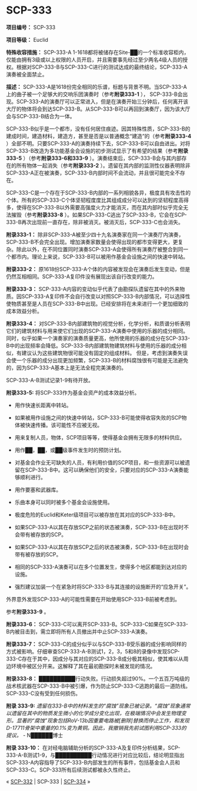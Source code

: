 # SCP-333
                        


**项目编号：** SCP-333

**项目等级：** Euclid

**特殊收容措施：** SCP-333-A 1-1618都将被储存在Site-██的一个标准收容柜内，仅能由拥有3级或以上权限的人员开启，并且需要事先经过至少两名4级人员的授权。根据对SCP-333-B与SCP-333-C进行的测试达成的最终结论，SCP-333-A演奏被全面禁止。

**描述：** SCP-333-A是1618份完全相同的乐谱，标题与背景不明。当SCP-333-A上的曲子被一个足够大的交响乐团演奏时（参考**附录333-1** ）， SCP-333-B会出现。SCP-333-A的演奏厅可以正常进入，但是在演奏开始三分钟后，任何离开该大厅的物体将会到达SCP-333-B。从SCP-333-B可以再回到演奏厅，因为该大厅会与SCP-333-B结合为一体。

SCP-333-B似乎是一个都市，没有任何居住痕迹。因其特殊性质，SCP-333-B的建成时间，建造材料，建造方，甚至是否是以普通概念“建造”的（参考**附录333-4** ）全部不明。只要SCP-333-A的演奏持续下去，SCP-333-B可以自由进出。对将SCP-333-B改造为多功能基金会设施的初步测试显示了有希望的结果（参考**附录333-5** ）（参考**附录333-6和333-9** ）。演奏结束后，SCP-333-B会与其内部存在的所有物体一起消失（参考**附录333-2** ）。遗留在其内部的监测性仪器表明除非SCP-333-A正在被演奏，SCP-333-B内部时间不会流动，并且很可能完全不存在。

SCP-333-C是一个存在于SCP-333-B内部的一系列相貌各异，极度具有攻击性的个体。所有的SCP-333-C个体坚韧程度度比其组成成分可以达到的坚韧程度高得多，使得在SCP-333-B以外需要高强度火力才能消灭，而在其内部时似乎完全无法摧毁（参考**附录333-8** ）。如果SCP-333-C逃出了SCP-333-B，它会在SCP-333-B再次出现前一直存在，除非被消灭。被消灭后，SCP-333-C也会消失。

**附录333-1：** 除非SCP-333-A被至少四十九名演奏家在同一个演奏厅内演奏，SCP-333-B不会完全出现。增加演奏家数量会使得出现的都市变得更大，更复杂。除此以外，在不同位置同时演奏SCP-333-A会使得所有演奏厅被整合到同一个都市内。理论上来说，SCP-333-B可以被用作基金会设施之间的快速中转站。

**附录333-2：** 原1618份SCP-333-A个体的内容被发现会在演奏后发生变动，但是仍然互相相同。SCP-333-A复印件没有展现出该自行改变的能力。

**附录333-3：** SCP-333-A内容的变动似乎代表了由勘探队遗留在其中的外来物质。因SCP-333-A复印件不会自行改变以对照SCP-333-B内部情况，可以选择性使物质甚至是人员在SCP-333-B中出现。已经安排将在未来进行一个更加细致的成本效益分析。

**附录333-4：** 对SCP-333-B内部建筑物的视觉分析，化学分析，和质谱分析表明它们的建筑材料与用来使它们出现的SCP-333-A演奏中使用的乐器的成分相同。同时，似乎如果一个演奏家的演奏质量更高，他所使用的乐器的成分在SCP-333-B中的出现频率会降低。SCP-333-B内部建筑物建筑材料与使用的乐器的成分相似，有建议认为这些建筑物很可能没有固定的组成材料。 但是，考虑到演奏失误会使一个乐器的成分出现更加频繁，SCP-333-B的材料腐蚀很有可能是无法避免的，因为SCP-333-A基本上是无法全程完美演奏的。

SCP-333-A-B测试记录1-9有待开放。

**附录333-5:**  将SCP-333作为基金会资产的成本效益分析。

- 用作快速长距离中转站。
- 如果被用作设施之间的快速中转站，SCP-333-B可能使得收容失败的SCP物体被快速传播。该可能性不应被无视。


- 用来复制人员，物体，SCP项目等等，使得基金会拥有无限多的材料供应。
- 用作██，██，或██级事件发生时的预防计划。
- 对基金会作业无可缺失的人员，有利用价值的SCP项目，和一些资源可以被遗留在SCP-333-B中。这可以确保他们的安全，只要对应的SCP-333-A演奏能够顺利进行。


- 用作要塞和武器库。
- 乐曲本身可以同时被多个基金会设施使用。
- 极度危险的Euclid和Keter级项目可以被存放在其对应的SCP-333-B中。
- 如果SCP-333-A以其在存放SCP之前的状态被演奏，SCP-333-B在出现时不会带有被存放的SCP。
- 如果SCP-333-A以其在存放SCP之后的状态被演奏，SCP-333-B在出现时会带有被存放的SCP。




- 相同的SCP-333-A演奏可以在多个位置发生，使得多个地区都能到达对应的设施。
- 强烈建议加装一个在紧急时将SCP-333-B与其连接的设施断开的“应急开关”。



外界意外发现SCP-333-A的可能性需要在开始使用SCP-333-B前被考虑到。

参考**附录333-9** 。

**附录333-6：** SCP-333-C可以离开SCP-333-B。SCP-333-C如果在SCP-333-B内被目击到，需立即将所有人员撤出并中止SCP-333-A演奏。

**附录333-7：** SCP-333-C的成分似乎以与SCP-333-B受乐器的成分影响同样的方式被影响。仔细审查SCP-333-A-B测试1，2，3，5和8的录像中发现SCP-333-C存在于其中，因成分与其对应的SCP-333-B成分极其相似，使其难以从周边环境中被区分开来。这解释了其在最初勘探时未被发现的情况。

**附录333-8：** ██████████行动失败。行动损失超过90%。一个五百万吨级的战术核武器在SCP-333-B中被引爆，作为防止SCP-333-C逃跑的最后一道防线。SCP-333-C没有受到任何损伤。

**附录 333-9:**  *遗留在333-B中的材料发生的“腐蚀”现象已被记录。“腐蚀”现象通常以遗留在其中的物质发生微小的化学成分变化出现，在极端情况中会发生物理变形。显著的“腐蚀”现象包括RoV-13b因重要电路被[删除]替换而停止工作，和发现D-17711骨架中重量的0.1%变为黄铜。因此，我撤销我先前试图利用SCP-333的提议。* - N██████博士

**附录 333-10：** 在对经电脑辅助分析的SCP-333-A及复印件分析结果，SCP-333-A-B测试1-9，与██████████行动情况进行对应比较后，结论明显指出SCP-333-A内容指导了SCP-333-B内部发生的所有事件，包括基金会人员和SCP-333-C。SCP-333所有后续测试都被永久性终止。



« [SCP-332](/scp-332) | SCP-333 | [SCP-334](/scp-334) »





                    